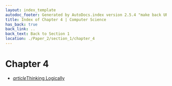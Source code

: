 ```yaml
---
layout: index_template
autodoc_footer: Generated by AutoDocs.index version 2.5.4 "make back URLs relative" ⓒ Starwort, 2020
title: Index of Chapter 4 | Computer Science
has_back: true
back_link: ..
back_text: Back to Section 1
location: ./Paper_2/section_1/chapter_4
---
```


# **Chapter 4**

- <a href='./thinking_logically.html'><i title='MD file' class="material-icons">article</i>Thinking Logically</a>
